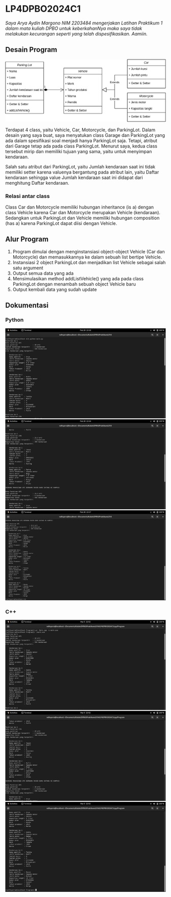 # LP4DPBO2024C1
*Saya Arya Aydin Margono NIM 2203484 mengerjakan
Latihan Praktikum 1 dalam mata kuliah DPBO
untuk keberkahanNya maka saya tidak melakukan kecurangan seperti yang telah dispesifikasikan. Aamiin.*

## Desain Program
![Class diagram](/desain/LP4DPBO.png)

Terdapat 4 class, yaitu Vehicle, Car, Motorcycle, dan ParkingLot. Dalam desain yang saya buat, saya menyatukan class Garage dan ParkingLot yang ada dalam spesifikasi soal menjadi hanya ParkingLot saja. Tetapi, atribut dari Garage tetap ada pada class ParkingLot. Menurut saya, kedua class tersebut mirip dan memiliki tujuan yang sama, yaitu untuk menyimpan kendaraan.

Salah satu atribut dari ParkingLot, yaitu Jumlah kendaraan saat ini tidak memiliki setter karena valuenya bergantung pada atribut lain, yaitu Daftar kendaraan sehingga value Jumlah kendaraan saat ini didapat dari menghitung Daftar kendaraan.

### Relasi antar class
Class Car dan Motorcycle memiliki hubungan inheritance (is a) dengan class Vehicle karena Car dan Motorcycle merupakan Vehicle (kendaraan). Sedangkan untuk ParkingLot dan Vehicle memiliki hubungan composition (has a) karena ParkingLot dapat diisi dengan Vehicle.

## Alur Program
1. Program dimulai dengan menginstansiasi object-object Vehicle (Car dan Motorcycle) dan memasukkannya ke dalam sebuah list bertipe Vehicle.
2. Instansiasi 2 object ParkingLot dan menjadikan list Vehicle sebagai salah satu argument
3. Output semua data yang ada
4. Mensimulasikan method addListVehicle() yang ada pada class ParkingLot dengan menambah sebuah object Vehicle baru
5. Output kembali data yang sudah update

## Dokumentasi
### Python
![Python](/py/Screenshots/py1.png)
![Python](/py/Screenshots/py2.png)
![Python](/py/Screenshots/py3.png)
### C++
![C++](/cpp/Screenshots/cpp1.png)
![C++](/cpp/Screenshots/cpp2.png)
![C++](/cpp/Screenshots/cpp3.png)
